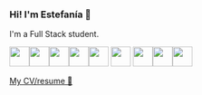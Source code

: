 ### Hi! I'm Estefanía 👋

I'm a Full Stack student. 

<p><img src="https://cdn.jsdelivr.net/gh/devicons/devicon/icons/html5/html5-original.svg" width="35px" /><img src="https://cdn.jsdelivr.net/gh/devicons/devicon/icons/css3/css3-original.svg" width="35px" /><img src="https://cdn.jsdelivr.net/gh/devicons/devicon/icons/sass/sass-original.svg" width="35px"/><img src="https://cdn.jsdelivr.net/gh/devicons/devicon/icons/javascript/javascript-original.svg" width="35px"/><img src="https://cdn.jsdelivr.net/gh/devicons/devicon/icons/nodejs/nodejs-original.svg" width="35px"/> <img src="https://cdn.jsdelivr.net/gh/devicons/devicon/icons/angularjs/angularjs-original.svg" width="35px"/> <img src="https://cdn.jsdelivr.net/gh/devicons/devicon/icons/react/react-original.svg" width="35px" /><img src="https://cdn.jsdelivr.net/gh/devicons/devicon/icons/mongodb/mongodb-original.svg" width="35px"/><img src="https://cdn.jsdelivr.net/gh/devicons/devicon/icons/mysql/mysql-original.svg" width="35px"/></p>

<a href="https://react-cv-estef108.vercel.app/"> My CV/resume :page_with_curl:</a>
